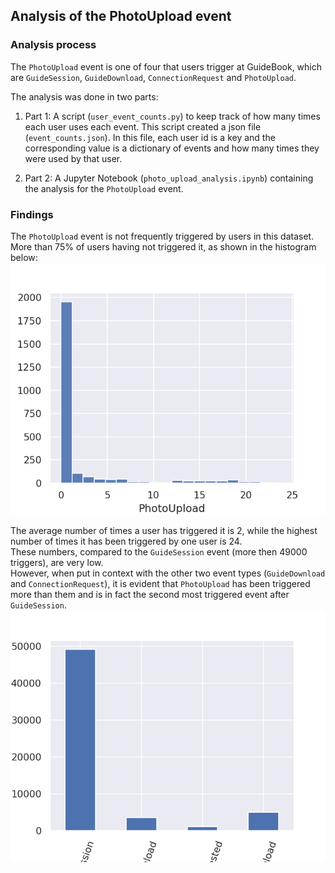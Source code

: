 ## Analysis of the PhotoUpload event

### Analysis process
The `PhotoUpload` event is one of four that users trigger at GuideBook, which are `GuideSession`, `GuideDownload`, `ConnectionRequest` and `PhotoUpload`.

The analysis was done in two parts:
1. Part 1: 
A script (`user_event_counts.py`) to keep track of how many times each user uses each event. This script created a json file (`event_counts.json`). In this file, each user id is a key and the corresponding value is a dictionary of events and how many times they were used by that user.

2. Part 2:
A Jupyter Notebook (`photo_upload_analysis.ipynb`) containing the analysis for the `PhotoUpload` event.


### Findings
The `PhotoUpload` event is not frequently triggered by users in this dataset.
<br/> 
More than 75% of users having not triggered it, as shown in the histogram below:
<img src="plots/photo_upload_hist.png">

The average number of times a user has triggered it is 2, while the highest number of times it has been triggered by one user is 24.
<br/> 
These numbers, compared to the `GuideSession` event (more then 49000 triggers), are very low.
<br/> 
However, when put in context with the other two event types (`GuideDownload` and `ConnectionRequest`), it is evident that `PhotoUpload` has been triggered more than them and is in fact the second most triggered event after `GuideSession`.
<br/> 
<img src="plots/events_comparison.png">
